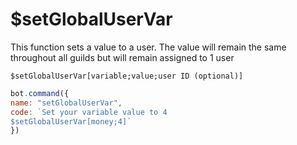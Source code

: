 # $setGlobalUserVar

This function sets a value to a user. The value will remain the same throughout all guilds but will remain assigned to 1 user

```text
$setGlobalUserVar[variable;value;user ID (optional)]
```

```javascript
bot.command({
name: "setGlobalUserVar",
code: `Set your variable value to 4
$setGlobalUserVar[money;4]`
})
```

